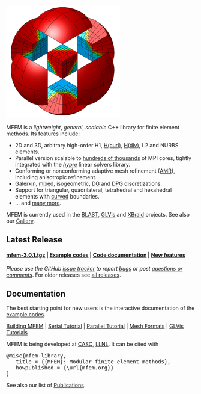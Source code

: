 [![](img/logo-300.png)](gallery.md)

MFEM is a _lightweight_, _general_, _scalable_ C++ library for finite element methods. Its features include:

 * 2D and 3D, arbitrary high-order H1, [H(curl)](http://mfem.github.io/doxygen/examples/README_files/index.html?hcurl), [H(div)](http://mfem.github.io/doxygen/examples/README_files/index.html?hdiv), L2 and NURBS elements.
 * Parallel version scalable to [hundreds of thousands](http://www.llnl.gov/casc/blast/parallel.php) of MPI cores, tightly integrated with the _[hypre](http://www.llnl.gov/CASC/hypre)_ linear solvers library.
 * Conforming or nonconforming adaptive mesh refinement ([AMR](http://mfem.github.io/doxygen/examples/README_files/index.html?amr)), including anisotropic refinement.
 * Galerkin, [mixed](http://mfem.github.io/doxygen/examples/README_files/index.html?mixed), isogeometric, [DG](http://mfem.github.io/doxygen/examples/README_files/index.html?dg) and [DPG](http://mfem.github.io/doxygen/examples/README_files/index.html?dpg) discretizations.
 * Support for triangular, quadrilateral, tetrahedral and hexahedral elements with [curved](https://github.com/glvis/glvis/wiki/Mesh-Formats#curvilinear-and-more-general-meshes) boundaries.
 * ... and [many more](https://github.com/mfem/mfem/wiki/Features).

MFEM is currently used in the [BLAST](http://www.llnl.gov/casc/blast), [GLVis](http://glvis.org) and [XBraid](http://www.llnl.gov/casc/xbraid) projects. See also our [Gallery](https://github.com/mfem/mfem/wiki/Gallery).

## Latest Release

#### [mfem-3.0.1.tgz](http://goo.gl/gcNNsA) | [Example codes](http://mfem.github.io/doxygen/examples/README_files/index.html) | [Code documentation](http://mfem.github.io/doxygen/html/index.html) | [New features](https://raw.githubusercontent.com/mfem/mfem/master/CHANGELOG)

_Please use the GitHub [issue tracker](https://github.com/mfem/mfem/issues) to report [bugs](https://github.com/mfem/mfem/issues/new) or post [questions or comments](https://github.com/mfem/mfem/issues/new)_. For older releases see [all releases](https://github.com/mfem/mfem/wiki/Releases).


## Documentation

The best starting point for new users is the interactive documentation of the [example codes](http://mfem.github.io/doxygen/examples/README_files/index.html).

[Building MFEM](https://github.com/mfem/mfem/wiki/Building) | [Serial Tutorial](https://github.com/mfem/mfem/wiki/SerialTutorial) | [Parallel Tutorial](https://github.com/mfem/mfem/wiki/ParallelTutorial) | [Mesh Formats](https://github.com/glvis/glvis/wiki/MeshFormats) | [GLVis Tutorials](https://github.com/glvis/glvis/wiki/)

MFEM is being developed at [CASC](http://computation.llnl.gov/casc/), [LLNL](https://www.llnl.gov/). It can be cited with
<pre>
@misc{mfem-library,
   title = {{MFEM}: Modular finite element methods},
   howpublished = {\url{mfem.org}}
}</pre>

See also our list of [Publications](https://github.com/mfem/mfem/wiki/Publications).

